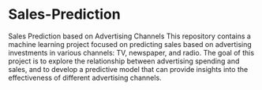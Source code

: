 # Sales-Prediction


Sales Prediction based on Advertising Channels
This repository contains a machine learning project focused on predicting sales based on advertising investments in various channels: TV, newspaper, and radio. The goal of this project is to explore the relationship between advertising spending and sales, and to develop a predictive model that can provide insights into the effectiveness of different advertising channels.
